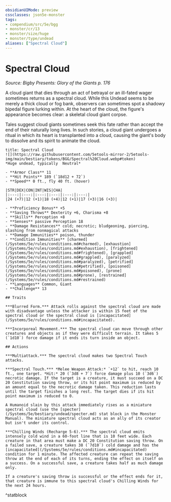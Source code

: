 ```yaml
---
obsidianUIMode: preview
cssclasses: json5e-monster
tags:
- compendium/src/5e/bgg
- monster/cr/13
- monster/size/huge
- monster/type/undead
aliases: ["Spectral Cloud"]
---
```

# Spectral Cloud
*Source: Bigby Presents: Glory of the Giants p. 176*  

A cloud giant that dies through an act of betrayal or an ill-fated wager sometimes returns as a spectral cloud. While this Undead seems to be merely a thick cloud or fog bank, observers can sometimes spot a shadowy bipedal figure lurking within. At the heart of the cloud, the figure's appearance becomes clear: a skeletal cloud giant corpse.

Tales suggest cloud giants sometimes seek this fate rather than accept the end of their naturally long lives. In such stories, a cloud giant undergoes a ritual in which its heart is transplanted into a cloud, causing the giant's body to dissolve and its spirit to animate the cloud.

```ad-statblock
title: Spectral Cloud
![](https://raw.githubusercontent.com/5etools-mirror-2/5etools-img/main/bestiary/tokens/BGG/Spectral%20Cloud.webp#token)
*Huge undead, typically  Neutral*

- **Armor Class** 11
- **Hit Points** 189 (`18d12 + 72`)
- **Speed** 0 ft., fly 40 ft. (hover)

|STR|DEX|CON|INT|WIS|CHA|
|:---:|:---:|:---:|:---:|:---:|:---:|
|24 (+7)|12 (+1)|18 (+4)|12 (+1)|17 (+3)|16 (+3)|

- **Proficiency Bonus** +5
- **Saving Throws** Dexterity +6, Charisma +8
- **Skills** Perception +8
- **Senses** passive Perception 18
- **Damage Resistances** cold; necrotic; bludgeoning, piercing, slashing from nonmagical attacks
- **Damage Immunities** poison, thunder
- **Condition Immunities** [charmed](/Systems/5e/rules/conditions.md#charmed), [exhaustion](/Systems/5e/rules/conditions.md#exhaustion), [frightened](/Systems/5e/rules/conditions.md#frightened), [grappled](/Systems/5e/rules/conditions.md#grappled), [paralyzed](/Systems/5e/rules/conditions.md#paralyzed), [petrified](/Systems/5e/rules/conditions.md#petrified), [poisoned](/Systems/5e/rules/conditions.md#poisoned), [prone](/Systems/5e/rules/conditions.md#prone), [restrained](/Systems/5e/rules/conditions.md#restrained)
- **Languages** Common, Giant
- **Challenge** 13

## Traits

***Blurred Form.*** Attack rolls against the spectral cloud are made with disadvantage unless the attacker is within 15 feet of the spectral cloud or the spectral cloud is [incapacitated](/Systems/5e/rules/conditions.md#incapacitated).

***Incorporeal Movement.*** The spectral cloud can move through other creatures and objects as if they were difficult terrain. It takes 5 (`1d10`) force damage if it ends its turn inside an object.

## Actions

***Multiattack.*** The spectral cloud makes two Spectral Touch attacks.

***Spectral Touch.*** *Melee Weapon Attack:* `+12` to hit, reach 10 ft., one target. *Hit:* 20 (`3d8 + 7`) force damage plus 10 (`3d6`) necrotic damage. If the target is a creature, it must succeed on a DC 20 Constitution saving throw, or its hit point maximum is reduced by an amount equal to the necrotic damage taken. This reduction lasts until the target finishes a long rest. The target dies if its hit point maximum is reduced to 0.

A Humanoid slain by this attack immediately rises as a miniature spectral cloud (use the [specter](/Systems/5e/bestiary/undead/specter.md) stat block in the Monster Manual). The miniature spectral cloud acts as an ally of its creator but isn't under its control.

***Chilling Winds (Recharge 5-6).*** The spectral cloud emits intensely cold wind in a 60-foot line that is 10 feet wide. Each creature in that area must make a DC 20 Constitution saving throw. On a failed save, a creature takes 38 (`7d10`) cold damage and has the [incapacitated](/Systems/5e/rules/conditions.md#incapacitated) condition for 1 minute. The affected creature can repeat the saving throw at the end of each of its turns, ending the effect on itself on a success. On a successful save, a creature takes half as much damage only.

If a creature's saving throw is successful or the effect ends for it, that creature is immune to this spectral cloud's Chilling Winds for the next 24 hours.
```
^statblock